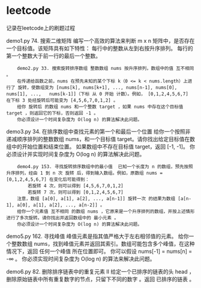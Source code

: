 # leetcode
记录在leetcode上的刷题过程

demo1.py 74. 搜索二维矩阵 编写一个高效的算法来判断 m x n 矩阵中，是否存在一个目标值。该矩阵具有如下特性：
        每行中的整数从左到右按升序排列。
        每行的第一个整数大于前一行的最后一个整数。
        
        demo2.py 33. 搜索旋转排序数组 整数数组 nums 按升序排列，数组中的值 互不相同 。
        在传递给函数之前，nums 在预先未知的某个下标 k（0 <= k < nums.length）上进行了 旋转，使数组变为 [nums[k], nums[k+1], ..., nums[n-1], nums[0], nums[1], ...,   nums[k-1]]（下标 从 0 开始 计数）。例如， [0,1,2,4,5,6,7] 在下标 3 处经旋转后可能变为 [4,5,6,7,0,1,2] 。
        给你 旋转后 的数组 nums 和一个整数 target ，如果 nums 中存在这个目标值 target ，则返回它的下标，否则返回 -1 。
        你必须设计一个时间复杂度为 O(log n) 的算法解决此问题。
        
demo3.py 34. 在排序数组中查找元素的第一个和最后一个位置 给你一个按照非递减顺序排列的整数数组 nums，和一个目标值 target。请你找出给定目标值在数组中的开始位置和结束位置。
        如果数组中不存在目标值 target，返回 [-1, -1]。
        你必须设计并实现时间复杂度为 O(log n) 的算法解决此问题。
        
        demo4.py 153. 寻找旋转排序数组中的最小值  已知一个长度为 n 的数组，预先按照升序排列，经由 1 到 n 次 旋转 后，得到输入数组。例如，原数组 nums = [0,1,2,4,5,6,7] 在变化后可能得到：
            若旋转 4 次，则可以得到 [4,5,6,7,0,1,2]
            若旋转 7 次，则可以得到 [0,1,2,4,5,6,7]
        注意，数组 [a[0], a[1], a[2], ..., a[n-1]] 旋转一次 的结果为数组 [a[n-1], a[0], a[1], a[2], ..., a[n-2]] 。
        给你一个元素值 互不相同 的数组 nums ，它原来是一个升序排列的数组，并按上述情形进行了多次旋转。请你找出并返回数组中的 最小元素 。
        你必须设计一个时间复杂度为 O(log n) 的算法解决此问题。

demo5.py 162. 寻找峰值  峰值元素是指其值严格大于左右相邻值的元素。
        给你一个整数数组 nums，找到峰值元素并返回其索引。数组可能包含多个峰值，在这种情况下，返回 任何一个峰值 所在位置即可。
        你可以假设 nums[-1] = nums[n] = -∞ 。
        你必须实现时间复杂度为 O(log n) 的算法来解决此问题。
        
demo6.py 82. 删除排序链表中的重复元素 II 给定一个已排序的链表的头 head ， 删除原始链表中所有重复数字的节点，只留下不同的数字 。返回 已排序的链表 。



